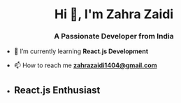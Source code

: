 <h1 align="center">Hi 👋, I'm Zahra Zaidi</h1>
<h3 align="center">A Passionate Developer from India</h3>


- 🌱 I’m currently learning **React.js Development**

- 📫 How to reach me **zahrazaidi1404@gmail.com**
 - <h2>React.js Enthusiast<h2>
